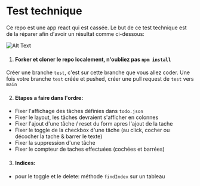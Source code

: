 # Test technique

Ce repo est une app react qui est cassée. Le but de ce test technique est de la réparer afin d'avoir un résultat comme ci-dessous:

![Alt Text](https://miro.medium.com/max/1200/0*GMU8rXe6NYk8bdp9.gif)

1. #### Forker et cloner le repo localement, n'oubliez pas `npm install`

Créer une branche `test`, c'est sur cette branche que vous allez coder. Une fois votre branche `test` créée et pushed, créer une pull request de `test` vers `main`

2. #### Etapes a faire dans l'ordre:
- Fixer l'affichage des tâches définies dans `todo.json`
- Fixer le layout, les tâches devraient s'afficher en colonnes
- Fixer l'ajout d'une tâche / reset du form apres l'ajout de la tache
- Fixer le toggle de la checkbox d'une tâche (au click, cocher ou décocher la tache & barrer le texte)
- Fixer la suppression d'une tâche
- Fixer le compteur de taches effectuées (cochées et barrées)


3. #### Indices:
- pour le toggle et le delete: méthode `findIndex` sur un tableau